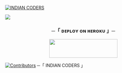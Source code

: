 [![INDIAN CODERS](https://github-stats-alpha.vercel.app/api?username=adityaranjan0918 "INDIAN CODERS")](https://github-stats-alpha.vercel.app/api?username=adityaranjan0918 "INDIAN CODERS")

 <img src="https://readme-typing-svg.herokuapp.com?color=FF0000&width=980&lines=🧋+IT+IS+A+POWERFULL+TELEGRAM+MUSIC+BOT+WITH+SOME+AWESOME+FEATURE+🧋">





<h3 align="center">
    ─「 ᴅᴇᴩʟᴏʏ ᴏɴ ʜᴇʀᴏᴋᴜ 」─
</h3>

<p align="center"><a href="https://dashboard.heroku.com/new?template=https://github.com/adityaranjan0918/INDIAN-Music"> <img src="https://img.shields.io/badge/Deploy%20On%20Heroku-00FFFF?style=for-the-badge&logo=heroku" width="220" height="60"/></a></p>

[![Contributors](https://contrib.rocks/image?repo=adityaranjan0918/devilx)](https://github.com/adityaranjan0918/indian-music/graphs/contributors)
─「 INDIAN CODERS 」
